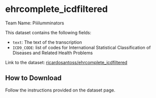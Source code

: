 # ehrcomplete_icdfiltered

Team Name: Piiilumminators

This dataset contains the following fields:
- `text`: The text of the transcription
- `ICD9_CODE`: list of codes for International Statistical Classification of Diseases and Related Health Problems


Link to the dataset: [ricardosantoss/ehrcomplete_icdfiltered](https://huggingface.co/datasets/ricardosantoss/ehrcomplete_icdfiltered)

## How to Download

Follow the instructions provided on the dataset page.
